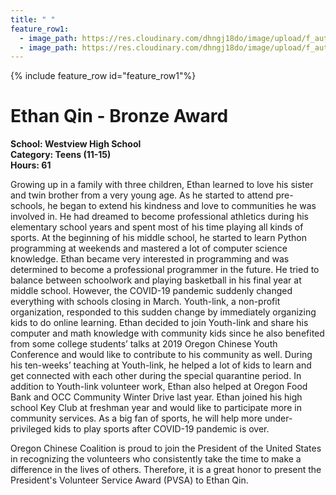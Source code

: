 ```yaml
---
title: " "
feature_row1:
  - image_path: https://res.cloudinary.com/dhngj18do/image/upload/f_auto,q_auto/v1/images/pvsa/2020_ethan_qin
  - image_path: https://res.cloudinary.com/dhngj18do/image/upload/f_auto,q_auto/v1/images/activities/year_2020
---
```


{% include feature_row id="feature_row1"%}

# Ethan Qin - Bronze Award

**School: Westview High School**  
**Category: Teens (11-15)**  
**Hours: 61**  

Growing up in a family with three children, Ethan learned to love his sister and twin brother from a very young age. As he started to attend pre-schools, he began to extend his kindness and love to communities he was involved in. He had dreamed to become professional athletics during his elementary school years and spent most of his time playing all kinds of sports. At the beginning of his middle school, he started to learn Python programming at weekends and mastered a lot of computer science knowledge. Ethan became very interested in programming and was determined to become a professional programmer in the future. He tried to balance between schoolwork and playing basketball in his final year at middle school. However, the COVID-19 pandemic suddenly changed everything with schools closing in March. Youth-link, a non-profit organization, responded to this sudden change by immediately organizing kids to do online learning. Ethan decided to join Youth-link and share his computer and math knowledge with community kids since he also benefited from some college students’ talks at 2019 Oregon Chinese Youth Conference and would like to contribute to his community as well. During his ten-weeks’ teaching at Youth-link, he helped a lot of kids to learn and get connected with each other during the special quarantine period. In addition to Youth-link volunteer work, Ethan also helped at Oregon Food Bank and OCC Community Winter Drive last year. Ethan joined his high school Key Club at freshman year and would like to participate more in community services. As a big fan of sports, he will help more under-privileged kids to play sports after COVID-19 pandemic is over. 

Oregon Chinese Coalition is proud to join the President of the United States in recognizing the volunteers who consistently take the time to make a difference in the lives of others. Therefore, it is a great honor to present the President's Volunteer Service Award (PVSA) to Ethan Qin.
